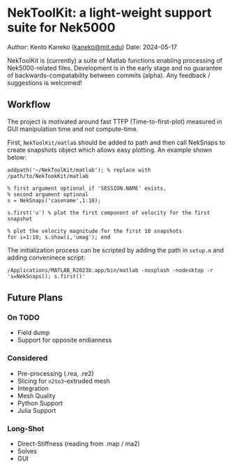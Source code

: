 # NekToolKit: a light-weight support suite for Nek5000

Author: Kento Kaneko (kaneko@mit.edu)
Date: 2024-05-17

NekToolKit is (currently) a suite of Matlab functions enabling processing of Nek5000-related files. Development is in the early stage and no guarantee of backwards-compatability between commits (alpha). Any feedback / suggestions is welcomed!

## Workflow

The project is motivated around fast TTFP (Time-to-first-plot) measured in GUI manipulation time and not compute-time.

First, `NekToolKit/matlab` should be added to path and then call NekSnaps to create snapshots object which allows easy plotting. An example shown below:

```
addpath('~/NekToolKit/matlab'); % replace with /path/to/NekTookKit/matlab

% first argument optional if 'SESSION.NAME' exists,
% second argument optional
s = NekSnaps('casename',1:10);

s.first('u') % plot the first component of velocity for the first snapshot

% plot the velocity magnitude for the first 10 snapshots
for i=1:10; s.show(i,'umag'); end
```

The initialization process can be scripted by adding the path in `setup.m` and adding conveninece script:

```ns
/Applications/MATLAB_R2023b.app/bin/matlab -nosplash -nodesktop -r 's=NekSnaps(); s.first()'
```

## Future Plans

### On TODO

- Field dump
- Support for opposite endianness 

### Considered

- Pre-processing (.rea, .re2)
- Slicing for `n2to3`-extruded mesh
- Integration
- Mesh Quality
- Python Support
- Julia Support

### Long-Shot

- Direct-Stiffness (reading from .map / ma2)
- Solves
- GUI

